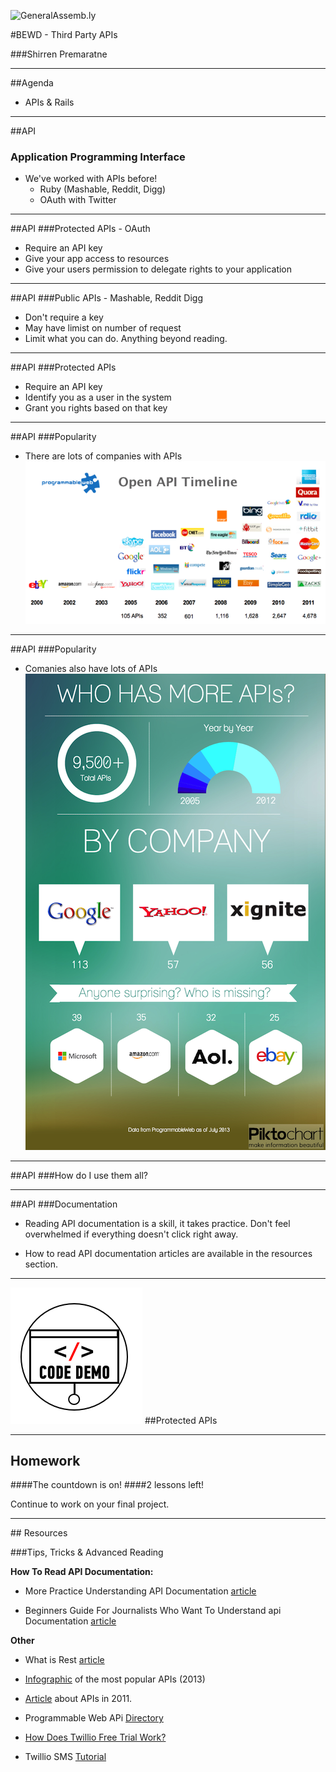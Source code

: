 ![GeneralAssemb.ly](https://github.com/generalassembly/ga-ruby-on-rails-for-devs/raw/master/images/ga.png "GeneralAssemb.ly")

#BEWD - Third Party APIs


###Shirren Premaratne


---

##Agenda


*	APIs & Rails

---

##API
### Application Programming Interface

*	We've worked with APIs before!
	*	Ruby (Mashable, Reddit, Digg)
	*	OAuth with Twitter
---


##API
###Protected APIs - OAuth

*	Require an API key
*	Give your app access to resources
*	Give your users permission to delegate rights to your application

---

##API
###Public APIs - Mashable, Reddit Digg


*	Don't require a key
*	May have limist on number of request
*	Limit what you can do. Anything beyond reading.

---

##API
###Protected APIs

*	Require an API key
*	Identify you as a user in the system
*	Grant you rights based on that key

---



##API
###Popularity

*	There are lots of companies with APIs
![API Timeline](../../assets/rails/api-timeline-2011.png)

---


##API
###Popularity

*	Comanies also have lots of APIs
![API Timeline](../../assets/rails/apis-by-company.png)

---

##API
###How do I use them all?

---

##API
###Documentation

*	Reading API documentation is a skill, it takes practice. Don't feel overwhelmed if everything doesn't click right away.

*	How to read API documentation articles are available in the resources section.

---

<img id ='icon' src="../../assets/ICL_icons/Code_along_icon_md.png">
##Protected APIs

---

## Homework

####The countdown is on!
####2 lessons left!

Continue to work on your final project.

---



<div id="resources">
## Resources

###Tips, Tricks & Advanced Reading

__How To Read API Documentation:__

*	More Practice Understanding API Documentation [article](http://www.chryswu.com/blog/2011/07/12/more-practice-understanding-api-documentation/)

*	Beginners Guide For Journalists Who Want To Understand api Documentation [article](http://www.poynter.org/how-tos/digital-strategies/138211/beginners-guide-for-journalists-who-want-to-understand-api-documentation/
)

__Other__

*	What is Rest [article](http://www.restapitutorial.com/lessons/whatisrest.html)
*	[Infographic](http://blog.programmableweb.com/2013/07/12/infographic-companies-with-the-most-apis/) of the most popular APIs (2013)
*	[Article](http://blog.programmableweb.com/2012/01/04/over-2000-apis-added-in-2011-social-telephony-open-government/) about APIs in 2011.
*	Programmable Web APi [Directory](http://www.programmableweb.com/apis/directory/1?sort=date)
*	[How Does Twillio Free Trial Work?](http://www.twilio.com/help/faq/twilio-basics/how-does-twilios-free-trial-work)

*	Twillio SMS [Tutorial](http://www.twilio.com/blog/2012/02/adding-twilio-sms-messaging-to-your-rails-app.html)
